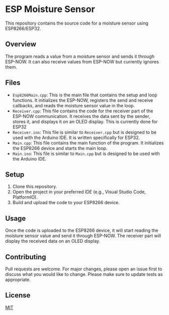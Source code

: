 # ESP Moisture Sensor

This repository contains the source code for a moisture sensor using ESP8266/ESP32.

## Overview

The program reads a value from a moisture sensor and sends it through ESP-NOW. It can also receive values from ESP-NOW but currently ignores them.

## Files

- `Esp8266Main.cpp`: This is the main file that contains the setup and loop functions. It initializes the ESP-NOW, registers the send and receive callbacks, and reads the moisture sensor value in the loop.
- `Receiver.cpp`: This file contains the code for the receiver part of the ESP-NOW communication. It receives the data sent by the sender, stores it, and displays it on an OLED display. This is currently done for ESP32
- `Receiver.ino`: This file is similar to `Receiver.cpp` but is designed to be used with the Arduino IDE. It is written specifically for ESP32.
- `Main.cpp`: This file contains the main function of the program. It initializes the ESP8266 device and starts the main loop.
- `Main.ino`: This file is similar to `Main.cpp` but is designed to be used with the Arduino IDE.

## Setup

1. Clone this repository.
2. Open the project in your preferred IDE (e.g., Visual Studio Code, PlatformIO).
3. Build and upload the code to your ESP8266 device.

## Usage

Once the code is uploaded to the ESP8266 device, it will start reading the moisture sensor value and send it through ESP-NOW. The receiver part will display the received data on an OLED display.

## Contributing

Pull requests are welcome. For major changes, please open an issue first to discuss what you would like to change. Please make sure to update tests as appropriate.

## License

[MIT](https://choosealicense.com/licenses/mit/)
